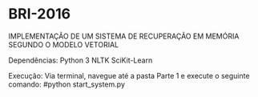 # BRI-2016
IMPLEMENTAÇÃO DE UM SISTEMA DE RECUPERAÇÃO EM MEMÓRIA SEGUNDO O MODELO VETORIAL

Dependências:
	Python 3
	NLTK
	SciKit-Learn


Execução:
Via terminal, navegue até a pasta Parte 1 e execute o seguinte comando:
#python start_system.py
